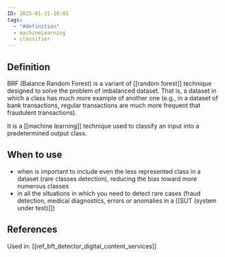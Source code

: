 ```yaml
---
ID: 2025-01-31-10:01
tags:
  - "#definition"
  - machineLearning
  - classifier
---
```

## Definition

BRF (Balance Random Forest) is a variant of [[random forest]] technique designed to solve the problem of imbalanced dataset. That is, a dataset in which a class has much more example of another one (e.g., in a dataset of bank transactions, regular transactions are much more frequent that fraudulent transactions).

It is a [[machine learning]] technique used to classify an input into a predetermined output class.

## When to use

- when is important to include even the less represented class in a dataset (rare classes detection), reducing the bias toward more numerous classes
- in all the situations in which you need to detect rare cases (fraud detection, medical diagnostics, errors or anomalies in a [[SUT (system under test)]])


## References
Used in: [[ref_bft_detector_digital_content_services]]